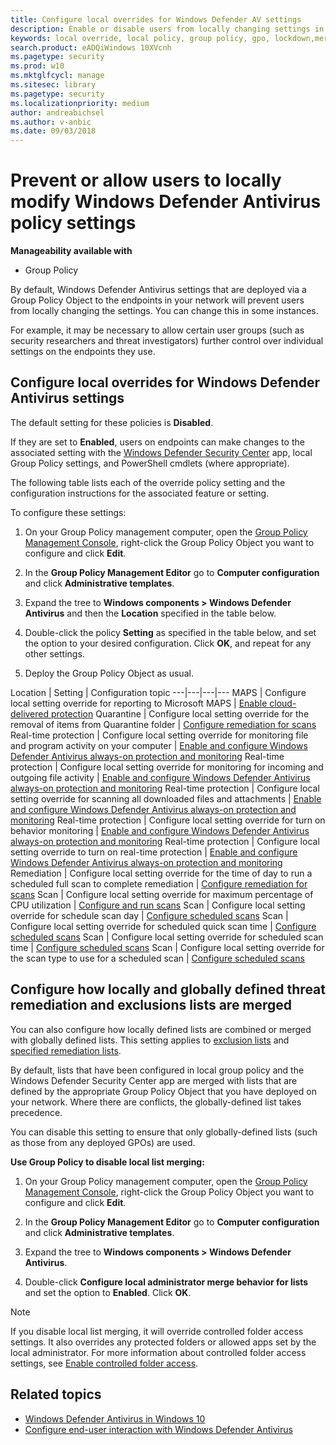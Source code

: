 ```yaml
---
title: Configure local overrides for Windows Defender AV settings
description: Enable or disable users from locally changing settings in Windows Defender AV.
keywords: local override, local policy, group policy, gpo, lockdown,merge, lists
search.product: eADQiWindows 10XVcnh
ms.pagetype: security
ms.prod: w10
ms.mktglfcycl: manage
ms.sitesec: library
ms.pagetype: security
ms.localizationpriority: medium
author: andreabichsel
ms.author: v-anbic
ms.date: 09/03/2018
---
```


# Prevent or allow users to locally modify Windows Defender Antivirus policy settings

**Manageability available with**

- Group Policy

By default, Windows Defender Antivirus settings that are deployed via a Group Policy Object to the endpoints in your network will prevent users from locally changing the settings. You can change this in some instances.

For example, it may be necessary to allow certain user groups (such as security researchers and threat investigators) further control over individual settings on the endpoints they use.

## Configure local overrides for Windows Defender Antivirus settings

The default setting for these policies is **Disabled**.

If they are set to **Enabled**, users on endpoints can make changes to the associated setting with the [Windows Defender Security Center](windows-defender-security-center-antivirus.md) app, local Group Policy settings, and PowerShell cmdlets (where appropriate).

The following table lists each of the override policy setting and the configuration instructions for the associated feature or setting.

To configure these settings:

1. On your Group Policy management computer, open the [Group Policy Management Console](https://technet.microsoft.com/library/cc731212.aspx), right-click the Group Policy Object you want to configure and click **Edit**.

2. In the **Group Policy Management Editor** go to **Computer configuration** and click **Administrative templates**.

3. Expand the tree to **Windows components > Windows Defender Antivirus** and then the **Location** specified in the table below.

4. Double-click the policy **Setting** as specified in the table below, and set the option to your desired configuration. Click **OK**, and repeat for any other settings.

5. Deploy the Group Policy Object as usual.

Location | Setting | Configuration topic
---|---|---|---
MAPS | Configure local setting override for reporting to Microsoft MAPS | [Enable cloud-delivered protection](enable-cloud-protection-windows-defender-antivirus.md)
Quarantine | Configure local setting override for the removal of items from Quarantine folder | [Configure remediation for scans](configure-remediation-windows-defender-antivirus.md)
Real-time protection | Configure local setting override for monitoring file and program activity on your computer | [Enable and configure Windows Defender Antivirus always-on protection and monitoring](configure-real-time-protection-windows-defender-antivirus.md)
Real-time protection | Configure local setting override for monitoring for incoming and outgoing file activity | [Enable and configure Windows Defender Antivirus always-on protection and monitoring](configure-real-time-protection-windows-defender-antivirus.md)
Real-time protection | Configure local setting override for scanning all downloaded files and attachments | [Enable and configure Windows Defender Antivirus always-on protection and monitoring](configure-real-time-protection-windows-defender-antivirus.md)
Real-time protection | Configure local setting override for turn on behavior monitoring | [Enable and configure Windows Defender Antivirus always-on protection and monitoring](configure-real-time-protection-windows-defender-antivirus.md)
Real-time protection | Configure local setting override to turn on real-time protection | [Enable and configure Windows Defender Antivirus always-on protection and monitoring](configure-real-time-protection-windows-defender-antivirus.md)
Remediation | Configure local setting override for the time of day to run a scheduled full scan to complete remediation | [Configure remediation for scans](configure-remediation-windows-defender-antivirus.md)
Scan | Configure local setting override for maximum percentage of CPU utilization | [Configure and run scans](run-scan-windows-defender-antivirus.md)
Scan | Configure local setting override for schedule scan day | [Configure scheduled scans](scheduled-catch-up-scans-windows-defender-antivirus.md)
Scan | Configure local setting override for scheduled quick scan time | [Configure scheduled scans](scheduled-catch-up-scans-windows-defender-antivirus.md)
Scan | Configure local setting override for scheduled scan time | [Configure scheduled scans](scheduled-catch-up-scans-windows-defender-antivirus.md)
Scan | Configure local setting override for the scan type to use for a scheduled scan | [Configure scheduled scans](scheduled-catch-up-scans-windows-defender-antivirus.md)

<a id="merge-lists"></a>

## Configure how locally and globally defined threat remediation and exclusions lists are merged

You can also configure how locally defined lists are combined or merged with globally defined lists. This setting applies to [exclusion lists](configure-exclusions-windows-defender-antivirus.md) and [specified remediation lists](configure-remediation-windows-defender-antivirus.md).

By default, lists that have been configured in local group policy and the Windows Defender Security Center app are merged with lists that are defined by the appropriate Group Policy Object that you have deployed on your network. Where there are conflicts, the globally-defined list takes precedence.

You can disable this setting to ensure that only globally-defined lists (such as those from any deployed GPOs) are used.

**Use Group Policy to disable local list merging:**

1. On your Group Policy management computer, open the [Group Policy Management Console](https://technet.microsoft.com/library/cc731212.aspx), right-click the Group Policy Object you want to configure and click **Edit**.

2. In the **Group Policy Management Editor** go to **Computer configuration** and click **Administrative templates**.

3. Expand the tree to **Windows components > Windows Defender Antivirus**.

4. Double-click **Configure local administrator merge behavior for lists** and set the option to **Enabled**. Click **OK**.

> [!NOTE]
> If you disable local list merging, it will override controlled folder access settings. It also overrides any protected folders or allowed apps set by the local administrator. For more information about controlled folder access settings, see [Enable controlled folder access](https://docs.microsoft.com/en-us/windows/security/threat-protection/windows-defender-exploit-guard/enable-controlled-folders-exploit-guard).

## Related topics

- [Windows Defender Antivirus in Windows 10](windows-defender-antivirus-in-windows-10.md)
- [Configure end-user interaction with Windows Defender Antivirus](configure-end-user-interaction-windows-defender-antivirus.md)
